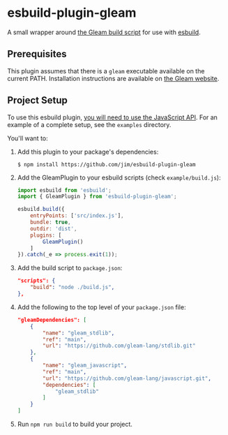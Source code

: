 # esbuild-plugin-gleam

A small wrapper around [the Gleam build script](https://github.com/gleam-lang/template-gleam-javascript/blob/main/bin/build.js) for use with [esbuild](https://esbuild.github.io). 

## Prerequisites

This plugin assumes that there is a `gleam` executable available on the current PATH. Installation instructions are available on [the Gleam website](https://gleam.run/getting-started/).

## Project Setup

To use this esbuild plugin, [you will need to use the JavaScript API](). For an example of a complete setup, see the `examples` directory. 

You'll want to:

1. Add this plugin to your package's dependencies:
    ```console
    $ npm install https://github.com/jim/esbuild-plugin-gleam
    ```

2. Add the GleamPlugin to your esbuild scripts (check `example/build.js`):
    ```js
    import esbuild from 'esbuild';
    import { GleamPlugin } from 'esbuild-plugin-gleam';

    esbuild.build({
        entryPoints: ['src/index.js'],
        bundle: true,
        outdir: 'dist',
        plugins: [
            GleamPlugin()
        ]
    }).catch(_e => process.exit(1));
    ```

3. Add the build script to `package.json`:

    ```json
    "scripts": {
        "build": "node ./build.js",
    },
    ```

4. Add the following to the top level of your `package.json` file:
    ```json
    "gleamDependencies": [
        {
            "name": "gleam_stdlib",
            "ref": "main",
            "url": "https://github.com/gleam-lang/stdlib.git"
        },
        {
            "name": "gleam_javascript",
            "ref": "main",
            "url": "https://github.com/gleam-lang/javascript.git",
            "dependencies": [
                "gleam_stdlib"
            ]
        }
    ]
    ```

5. Run `npm run build` to build your project.
